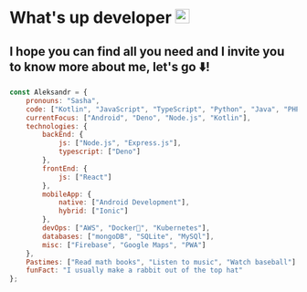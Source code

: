 # What's up developer <img src="https://media.giphy.com/media/hvRJCLFzcasrR4ia7z/giphy.gif" width="25px">

## I hope you can find all you need and I invite you to know more about me, let's go ⬇️!

```javascript
const Aleksandr = {
    pronouns: "Sasha",
    code: ["Kotlin", "JavaScript", "TypeScript", "Python", "Java", "PHP", "C"],
    currentFocus: ["Android", "Deno", "Node.js", "Kotlin"],
    technologies: {
        backEnd: {
            js: ["Node.js", "Express.js"],
            typescript: ["Deno"]
        },
        frontEnd: {
            js: ["React"]
        },
        mobileApp: {
            native: ["Android Development"],
            hybrid: ["Ionic"]
        },
        devOps: ["AWS", "Docker🐳", "Kubernetes"],
        databases: ["mongoDB", "SQLite", "MySQl"],
        misc: ["Firebase", "Google Maps", "PWA"]
    },
    Pastimes: ["Read math books", "Listen to music", "Watch baseball"]
    funFact: "I usually make a rabbit out of the top hat"
};
```
